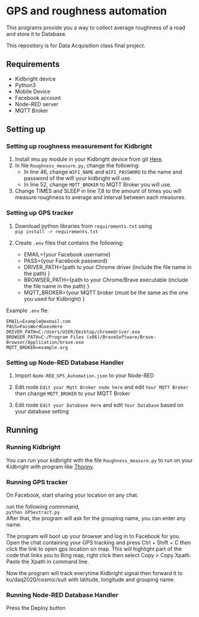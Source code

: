 # GPS and roughness automation

This programs provide you a way to collect average roughness of a road and store it to Database.

This repository is for Data Acquisition class final project.

## Requirements

- Kidbright device
- Python3
- Mobile Device
- Facebook account
- Node-RED server
- MQTT Broker

## Setting up

### Setting up roughness measurement for Kidbright

1. Install imu.py module in your Kidbright device from git <a href=https://github.com/microBlock-IDE/micropython/tree/master/ports/esp32/boards/KidBright32/modules/imu.py>Here</a>.
2. In file `Roughness_measure.py`, change the following:    
    - In line 46, change `WIFI_NAME` and `WIFI_PASSWORD` to the name and password of the wifi your kidbright will use.    
    - In line 52, change `MQTT_BROKER` to MQTT Broker you will use. 
3. Change TIMES and SLEEP in line 7,8 to the amount of times you will measure roughness to average and interval between each measures.

### Setting up GPS tracker

1. Download python libraries from `requirements.txt` using    
```pip install -r requirements.txt```

2. Create `.env` files that contains the following:
    - EMAIL={your Facebook username}  
    - PASS={your Facebook password}  
    - DRIVER_PATH={path to your Chrome driver (include the file name in the path) }  
    - BROWSER_PATH={path to your Chrome/Brave executable (include the file name in the path) }  
    - MQTT_BROKER={your MQTT broker (must be the same as the one you used for Kidbright) }  
    
Example `.env` fle:
```
EMAIL=Example@exmail.com
PASS=PassWordGoesHere
DRIVER_PATH=C:/Users/USER/Desktop/chromedriver.exe
BROWSER_PATH=C:/Program Files (x86)/BraveSoftware/Brave-Browser/Application/brave.exe
MQTT_BROKER=example.org
```

### Setting up Node-RED Database Handler

1. Import `Node-RED_GPS_Automation.json` to your Node-RED

2. Edit node `Edit your Mqtt Broker node here` and edit `Your MQTT Broker` then change `MQTT_BROKER` to your MQTT Broker

3. Edit node `Edit your Database Here` and edit `Your Database` based on your database setting

## Running

### Running Kidbright

You can run your kidbright with the file `Roughness_measure.py` to run on your Kidbright with program like <a href=https://thonny.org/>Thonny<a>.
    
### Running GPS tracker

On Facebook, start sharing your location on any chat.  

run the following commmand,    
`python GPSextract.py`    
After that, the program will ask for the grouping name, you can enter any name.    

The program will boot up your browser and log in to Facebook for you. Open the chat containing your GPS tracking and press Ctrl + Shift + C then click the link to open gps location on map. This will highlight part of the code that links you to Bing map, right click then select Copy > Copy Xpath. Paste the Xpath in command line.  

Now the program will track everytime Kidbright signal then forward it to ku/daq2020/cosmic/suit with latitude, longitude and grouping name.

### Running Node-RED Database Handler

Press the Deploy button
